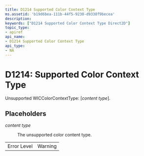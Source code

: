 ```yaml
---
title: D1214 Supported Color Context Type
ms.assetid: 'b19d6bea-111b-44f5-9230-d9338f9becea'
description: 
keywords: ["D1214 Supported Color Context Type Direct2D"]
topic_type:
- apiref
api_name:
- D1214 Supported Color Context Type
api_type:
- NA
---
```


# D1214: Supported Color Context Type

Unsupported WICColorContextType: \[*content type*\].

## Placeholders

<dl> <dt>

<span id="content_type"></span><span id="CONTENT_TYPE"></span>*content type*
</dt> <dd>

The unsupported color content type.

</dd> </dl> 

|             |         |
|-------------|---------|
| Error Level | Warning |



 

 

 




